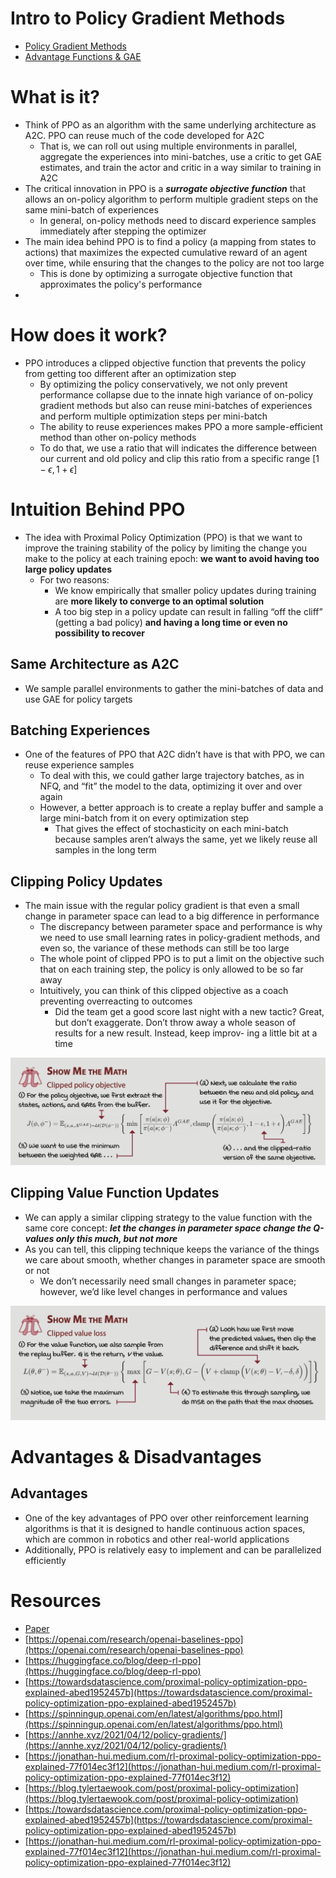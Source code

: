 # Intro to Policy Gradient Methods

- [Policy Gradient Methods](../../Reinforcement%20Learning%20Models/Reinforcement%20Learning%20Models/Policy%20Gradient%20Methods.md)
- [Advantage Functions & GAE](../../Reinforcement%20Learning%20Models/Reinforcement%20Learning%20Models/Advantage%20Functions%20&%20GAE.md)

# What is it?

- Think of PPO as an algorithm with the same underlying architecture as A2C. PPO can reuse much of the code developed for A2C
    - That is, we can roll out using multiple environments in parallel, aggregate the experiences into mini-batches, use a critic to get GAE estimates, and train the actor and critic in a way similar to training in A2C
- The critical innovation in PPO is a ***surrogate objective function*** that allows an on-policy algorithm to perform multiple gradient steps on the same mini-batch of experiences
    - In general, on-policy methods need to discard experience samples immediately after stepping the optimizer
- The main idea behind PPO is to find a policy (a mapping from states to actions) that maximizes the expected cumulative reward of an agent over time, while ensuring that the changes to the policy are not too large
    - This is done by optimizing a surrogate objective function that approximates the policy's performance
-

# How does it work?

- PPO introduces a clipped objective function that prevents the policy from getting too different after an optimization step
    - By optimizing the policy conservatively, we not only prevent performance collapse due to the innate high variance of on-policy gradient methods but also can reuse mini-batches of experiences and perform multiple optimization steps per mini-batch
    - The ability to reuse experiences makes PPO a more sample-efficient method than other on-policy methods
    - To do that, we use a ratio that will indicates the difference between our current and old policy and clip this ratio from a specific range $[1 - \epsilon, 1 + \epsilon]$

# Intuition Behind PPO

- The idea with Proximal Policy Optimization (PPO) is that we want to improve the training stability of the policy by limiting the change you make to the policy at each training epoch: **we want to avoid having too large policy updates**
    - For two reasons:
        - We know empirically that smaller policy updates during training are **more likely to converge to an optimal solution**
        - A too big step in a policy update can result in falling “off the cliff” (getting a bad policy) **and having a long time or even no possibility to recover**

## Same Architecture as A2C

- We sample parallel environments to gather the mini-batches of data and use GAE for policy targets

## Batching Experiences

- One of the features of PPO that A2C didn’t have is that with PPO, we can reuse experience samples
    - To deal with this, we could gather large trajectory batches, as in NFQ, and “fit” the model to the data, optimizing it over and over again
    - However, a better approach is to create a replay buffer and sample a large mini-batch from it on every optimization step
        - That gives the effect of stochasticity on each mini-batch because samples aren’t always the same, yet we likely reuse all samples in the long term

## Clipping Policy Updates

- The main issue with the regular policy gradient is that even a small change in parameter space can lead to a big difference in performance
    - The discrepancy between parameter space and performance is why we need to use small learning rates in policy-gradient methods, and even so, the variance of these methods can still be too large
    - The whole point of clipped PPO is to put a limit on the objective such that on each training step, the policy is only allowed to be so far away
    - Intuitively, you can think of this clipped objective as a coach preventing overreacting to outcomes
        - Did the team get a good score last night with a new tactic? Great, but don’t exaggerate. Don’t throw away a whole season of results for a new result. Instead, keep improv- ing a little bit at a time

![Untitled](./Proximal%20Policy%20Optimization/Untitled.png)

## Clipping Value Function Updates

- We can apply a similar clipping strategy to the value function with the same core concept: ***let the changes in parameter space change the Q-values only this much, but not more***
- As you can tell, this clipping technique keeps the variance of the things we care about smooth, whether changes in parameter space are smooth or not
    - We don’t necessarily need small changes in parameter space; however, we’d like level changes in performance and values

![Untitled](./Proximal%20Policy%20Optimization/Untitled%201.png)

# Advantages & Disadvantages

## Advantages

- One of the key advantages of PPO over other reinforcement learning algorithms is that it is designed to handle continuous action spaces, which are common in robotics and other real-world applications
- Additionally, PPO is relatively easy to implement and can be parallelized efficiently

# Resources

- [Paper](https://arxiv.org/pdf/1707.06347v2.pdf)
- [https://openai.com/research/openai-baselines-ppo](https://openai.com/research/openai-baselines-ppo)
- [https://huggingface.co/blog/deep-rl-ppo](https://huggingface.co/blog/deep-rl-ppo)
- [https://towardsdatascience.com/proximal-policy-optimization-ppo-explained-abed1952457b](https://towardsdatascience.com/proximal-policy-optimization-ppo-explained-abed1952457b)
- [https://spinningup.openai.com/en/latest/algorithms/ppo.html](https://spinningup.openai.com/en/latest/algorithms/ppo.html)
- [https://annhe.xyz/2021/04/12/policy-gradients/](https://annhe.xyz/2021/04/12/policy-gradients/)
- [https://jonathan-hui.medium.com/rl-proximal-policy-optimization-ppo-explained-77f014ec3f12](https://jonathan-hui.medium.com/rl-proximal-policy-optimization-ppo-explained-77f014ec3f12)
- [https://blog.tylertaewook.com/post/proximal-policy-optimization](https://blog.tylertaewook.com/post/proximal-policy-optimization)
- [https://towardsdatascience.com/proximal-policy-optimization-ppo-explained-abed1952457b](https://towardsdatascience.com/proximal-policy-optimization-ppo-explained-abed1952457b)
- [https://jonathan-hui.medium.com/rl-proximal-policy-optimization-ppo-explained-77f014ec3f12](https://jonathan-hui.medium.com/rl-proximal-policy-optimization-ppo-explained-77f014ec3f12)